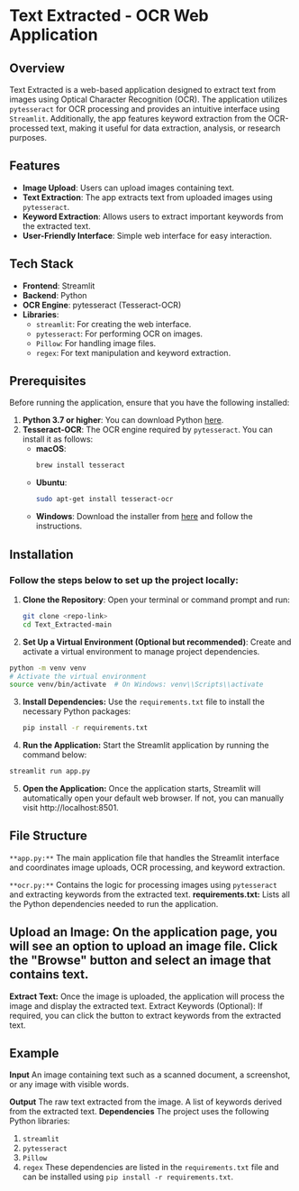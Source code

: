 # Text Extracted - OCR Web Application

## Overview

Text Extracted is a web-based application designed to extract text from images using Optical Character Recognition (OCR). The application utilizes `pytesseract` for OCR processing and provides an intuitive interface using `Streamlit`. Additionally, the app features keyword extraction from the OCR-processed text, making it useful for data extraction, analysis, or research purposes.

## Features

- **Image Upload**: Users can upload images containing text.
- **Text Extraction**: The app extracts text from uploaded images using `pytesseract`.
- **Keyword Extraction**: Allows users to extract important keywords from the extracted text.
- **User-Friendly Interface**: Simple web interface for easy interaction.

## Tech Stack

- **Frontend**: Streamlit
- **Backend**: Python
- **OCR Engine**: pytesseract (Tesseract-OCR)
- **Libraries**:
  - `streamlit`: For creating the web interface.
  - `pytesseract`: For performing OCR on images.
  - `Pillow`: For handling image files.
  - `regex`: For text manipulation and keyword extraction.

## Prerequisites

Before running the application, ensure that you have the following installed:

1. **Python 3.7 or higher**: You can download Python [here](https://www.python.org/downloads/).
2. **Tesseract-OCR**: The OCR engine required by `pytesseract`. You can install it as follows:
   - **macOS**: 
     ```bash
     brew install tesseract
     ```
   - **Ubuntu**: 
     ```bash
     sudo apt-get install tesseract-ocr
     ```
   - **Windows**: Download the installer from [here](https://github.com/tesseract-ocr/tesseract/wiki) and follow the instructions.

## Installation

### Follow the steps below to set up the project locally:

1. **Clone the Repository**:
   Open your terminal or command prompt and run:

   ```bash
   git clone <repo-link>
   cd Text_Extracted-main
   ```
2. **Set Up a Virtual Environment (Optional but recommended)**: Create and activate a virtual environment to manage project dependencies.
  
  ```bash
python -m venv venv
# Activate the virtual environment
source venv/bin/activate  # On Windows: venv\\Scripts\\activate
```
3. **Install Dependencies:** Use the `requirements.txt` file to install the necessary Python packages:
   
   ```bash
   pip install -r requirements.txt
   ```
4. **Run the Application:** Start the Streamlit application by running the command below:
   
```bash
streamlit run app.py
```

5. **Open the Application:** Once the application starts, Streamlit will automatically open your default web browser. If not, you can manually visit http://localhost:8501.
   
## File Structure

`**app.py:**`  The main application file that handles the Streamlit interface and coordinates image uploads, OCR processing, and keyword extraction.

`**ocr.py:**`  Contains the logic for processing images using `pytesseract` and extracting keywords from the extracted text.
**requirements.txt:** Lists all the Python dependencies needed to run the application.

## Upload an Image: On the application page, you will see an option to upload an image file. Click the "Browse" button and select an image that contains text.
**Extract Text:** Once the image is uploaded, the application will process the image and display the extracted text.
Extract Keywords (Optional): If required, you can click the button to extract keywords from the extracted text.

## Example
**Input**
An image containing text such as a scanned document, a screenshot, or any image with visible words.

**Output**
The raw text extracted from the image.
A list of keywords derived from the extracted text.
**Dependencies**
The project uses the following Python libraries:

1. `streamlit`
2. `pytesseract`
3. `Pillow`
4. `regex`
These dependencies are listed in the `requirements.txt` file and can be installed using `pip install -r requirements.txt`.
